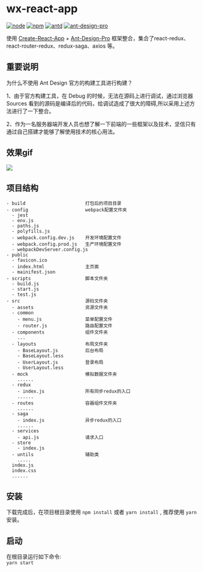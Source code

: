 # wx-react-app  
[![node](https://img.shields.io/badge/node-%3E%3D7.9.0-blue.svg)]()
[![npm](https://img.shields.io/badge/npm-%3E%3D4.2.0-green.svg)]()
[![antd](https://img.shields.io/badge/antd-%5E3.2.2-green.svg)]()
[![ant-design-pro](https://img.shields.io/badge/ant--design--pro-%5E1.1.0-green.svg)]()  

使用 [Create-React-App](https://github.com/facebook/create-react-app) + [Ant-Design-Pro](https://github.com/ant-design/ant-design-pro) 框架整合，集合了react-redux、react-router-redux、redux-saga、axios 等。  

## 重要说明

为什么不使用 Ant Design 官方的构建工具进行构建？

1、由于官方构建工具，在 Debug 的时候，无法在源码上进行调试，通过浏览器 Sources 看到的源码是编译后的代码，给调试造成了很大的障碍,所以采用上述方法进行了一下整合。

2、作为一名服务器端开发人员也想了解一下前端的一些框架以及技术，坚信只有通过自己搭建才能够了解使用技术的核心用法。

## 效果gif

![](https://github.com/pythonsir/wx-react-app/blob/master/src/Untitled.gif)

## 项目结构

```
- build                      打包后的项目目录
- config                     webpack配置文件夹
  - jest
  - env.js
  - paths.js
  - polyfills.js
  - webpack.config.dev.js    开发环境配置文件
  - webpack.config.prod.js   生产环境配置文件
  - webpackDevServer.config.js 
- public
  - favicon.ico
  - index.html               主页面
  - mainifest.json
- scripts                    脚本文件夹
  - build.js
  - start.js
  - test.js
- src                        源码文件夹
  - assets                   资源文件夹
  - common
    - menu.js                菜单配置文件
    - router.js              路由配置文件
  - components               组件文件夹
    ...
  - layouts                  布局文件夹
    - BaseLayout.js          后台布局
    - BaseLayout.less
    - UserLayout.js          登录布局
    - UserLayout.less
  - mock                     模拟数据文件夹
    ......
  - redux
    - index.js               所有同步redux的入口
    ......                   
  - routes                   容器组件文件夹
    ......
  - saga                     
    - index.js               异步redux的入口
    ......
  - services
    - api.js                 请求入口
  - store
    - index.js
  - untils                   辅助类
    .....
  index.js
  index.css
  ......
```


## 安装
下载完成后，在项目根目录使用 `npm install` 或者 `yarn install` , 推荐使用 `yarn` 安装。
## 启动
在根目录运行如下命令:  
`yarn start`
